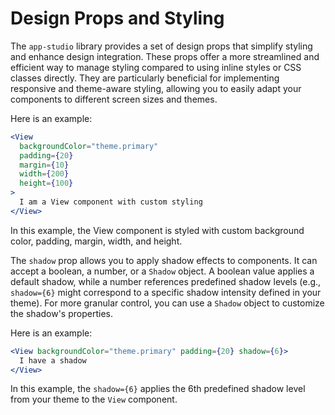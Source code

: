 
# Design Props and Styling


The `app-studio` library provides a set of design props that simplify styling and enhance design integration. These props offer a more streamlined and efficient way to manage styling compared to using inline styles or CSS classes directly. They are particularly beneficial for implementing responsive and theme-aware styling, allowing you to easily adapt your components to different screen sizes and themes.

Here is an example:

```jsx
<View 
  backgroundColor="theme.primary" 
  padding={20}
  margin={10}
  width={200}
  height={100}
>
  I am a View component with custom styling
</View>
```

In this example, the View component is styled with custom background color, padding, margin, width, and height.

The `shadow` prop allows you to apply shadow effects to components. It can accept a boolean, a number, or a `Shadow` object. A boolean value applies a default shadow, while a number references predefined shadow levels (e.g., `shadow={6}` might correspond to a specific shadow intensity defined in your theme). For more granular control, you can use a `Shadow` object to customize the shadow's properties.

Here is an example:

```jsx
<View backgroundColor="theme.primary" padding={20} shadow={6}>
  I have a shadow
</View>
```

In this example, the `shadow={6}` applies the 6th predefined shadow level from your theme to the `View` component.
